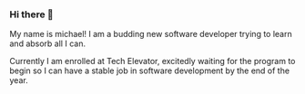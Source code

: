 ### Hi there 👋

My name is michael! I am a budding new software developer trying to learn and absorb all I can. 

Currently I am enrolled at Tech Elevator, excitedly waiting for the program to begin so I can have a stable job in software development by the end of the year.
<!--
**MHeadsets/MHeadsets** is a ✨ _special_ ✨ repository because its `README.md` (this file) appears on your GitHub profile.

Here are some ideas to get you started:

- 🔭 I’m currently working on ...
- 🌱 I’m currently learning ...
- 👯 I’m looking to collaborate on ...
- 🤔 I’m looking for help with ...
- 💬 Ask me about ...
- 📫 How to reach me: ...
- 😄 Pronouns: ...
- ⚡ Fun fact: ...
-->
